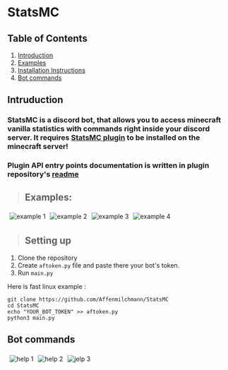 # StatsMC

## Table of Contents
1. [Introduction](#introduction)
2. [Examples](#examples)
3. [Installation Instructions](#installation-instructions)
4. [Bot commands](#commands)

<a name="introduction"></a>

## Intruduction
### StatsMC is a discord bot, that allows you to access minecraft vanilla statistics with commands right inside your discord server. **It requires [StatsMC plugin](https://github.com/Affenmilchmann/StatsMC-plugin) to be installed on the minecraft server!**

### Plugin API entry points documentation is written in plugin repository's [readme](https://github.com/Affenmilchmann/StatsMC-plugin#readme)

<a name="examples"></a>

>## Examples:
<div style="display:flex; flex-flow:row wrap;">
  <img src="img/img1.png" alt="example 1" max-width="50%" style="margin:5px;" />
  <img src="img/img2.png" alt="example 2" max-width="50%" style="margin:5px;" />
  <img src="img/img3.png" alt="example 3" max-width="50%" style="margin:5px;" />
  <img src="img/img4.png" alt="example 4" max-width="50%" style="margin:5px;" />
</div>

<a name="installation-instructions"></a>

>## Setting up
1) Clone the repository
2) Create `aftoken.py` file and paste there your bot's token.
3) Run `main.py`

Here is fast linux example :
```
git clone https://github.com/Affenmilchmann/StatsMC
cd StatsMC
echo "YOUR_BOT_TOKEN" >> aftoken.py
python3 main.py
```

<a name="commands"></a>

## Bot commands

<div style="display:flex; flex-flow:row wrap;">
  <img src="img/help.png" alt="help 1" max-width="50%" style="margin:5px;" />
  <img src="img/help2.png" alt="help 2" max-width="50%" style="margin:5px;" />
  <img src="img/help3.png" alt="jelp 3" max-width="50%" style="margin:5px;" />
</div>
